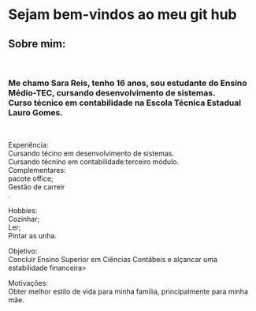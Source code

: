 <h1>Sejam bem-vindos ao meu git hub</h1>

<h2>Sobre mim: </h2><br>
<h3>Me chamo Sara Reis, tenho 16 anos, sou estudante do Ensino Médio-TEC, cursando desenvolvimento de sistemas.<br>
Curso técnico em contabilidade na Escola Técnica Estadual Lauro Gomes.</h3> <br>

Experiência: <br>
Cursando técino em desenvolvimento de sistemas.<br>
Cursando técnino em contabilidade:terceiro módulo.<br>
Complementares:<br>
pacote office;<br>
Gestão de carreir<br>.

Hobbies:<br>
Cozinhar;<br>
Ler;<br>
Pintar as unha.<br>

Objetivo:<br>
Concluir Ensino Superior em Ciências Contábeis e alçancar uma estabilidade financeira> <br>

Motivaçôes:<br>
Obter melhor estilo de vida para minha familia, principalmente para minha mãe. 

